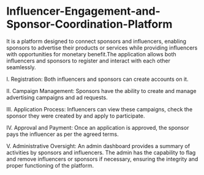 # Influencer-Engagement-and-Sponsor-Coordination-Platform

It is a platform designed to connect sponsors and influencers, enabling sponsors to advertise their products or services while providing influencers with opportunities for monetary benefit.The application allows both influencers and sponsors to register and interact with each other seamlessly.

I. Registration: Both influencers and sponsors can create accounts on it.

II. Campaign Management: Sponsors have the ability to create and manage advertising campaigns and ad requests.

III. Application Process: Influencers can view these campaigns, check the sponsor they were created by and apply to participate.

IV. Approval and Payment: Once an application is approved, the sponsor pays the influencer as per the agreed terms.

V. Administrative Oversight: An admin dashboard provides a summary of activities by sponsors and influencers. The admin has the capability to flag and remove influencers or sponsors if necessary, ensuring the integrity and proper functioning of the platform.
